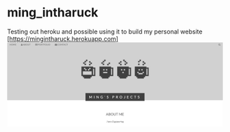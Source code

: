 # ming_intharuck 

Testing out heroku and possible using it to build my personal website [https://mingintharuck.herokuapp.com]
 ![My Image](static/images/frontpage.png)

